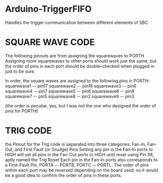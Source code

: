 # Arduino-TriggerFIFO
Handles the trigger communication between different elements of SBC

# SQUARE WAVE CODE #
The following pinouts are from assigning the squarewaves to PORTH
Assigning more squarewaves to other ports should work just the same,
but the order of pins in each port should be double-checked when plugged in just to be sure.

In order, the square waves are assigned to the following pins in PORTH:
squarewave1 -- pin17
squarewave2 -- pin16
squarewave3 -- pin6
squarewave4 -- pin7
squarewave5 -- pin8
squarewave6 -- pin9
squarewave7 -- pin5
squarewave8 -- pin2
squarewave9 -- pin3

(the order is peculiar, yes, but I was not the one who designed the order of pins for PORTH)


# TRIG CODE #

the Pinout for the Trig code is separated into three categories: Fan-In, Fan-Out, and First Fault (or Grudge) Pins
Setting any pin in the Fan-In ports to HIGH will set all pins in the Fan-Out ports to HIGH until reset using Pin 38, aptly named the Trig Reset
Each pin in the Fan-In ports also corresponds to a First-Fault Pin, PORTA -- PORTB, PORTC -- PORTL. The order of pins within each port may be
reversed depending on the board used, so it would be a good idea to confirm the order of pins in these ports.


